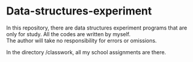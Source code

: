 # Data-structures-experiment
 
In this repository, there are data structures experiment programs that are only for study. All the codes are written by myself.   
The author will take no responsibility for errors or omissions.  

In the directory /classwork, all my school assignments are there.
